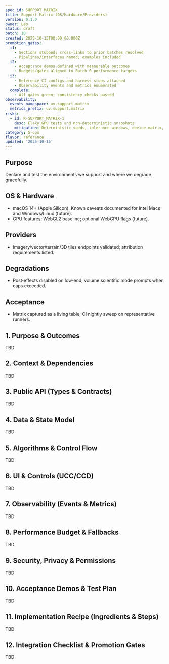 ```yaml
---
spec_id: SUPPORT_MATRIX
title: Support Matrix (OS/Hardware/Providers)
version: 0.1.0
owner: Leo
status: draft
batch: 10
created: 2025-10-15T00:00:00.000Z
promotion_gates:
  i1:
    - Sections stubbed; cross-links to prior batches resolved
    - Pipelines/interfaces named; examples included
  i2:
    - Acceptance demos defined with measurable outcomes
    - Budgets/gates aligned to Batch 0 performance targets
  i3:
    - Reference CI configs and harness stubs attached
    - Observability events and metrics enumerated
  complete:
    - All gates green; consistency checks passed
observability:
  events_namespace: uv.support.matrix
  metrics_prefix: uv.support.matrix
risks:
  - id: R-SUPPORT_MATRIX-1
    desc: Flaky GPU tests and non-deterministic snapshots
    mitigation: Deterministic seeds, tolerance windows, device matrix, retries
category: 5-ops
flavor: reference
updated: '2025-10-15'
---
```


## Purpose
Declare and test the environments we support and where we degrade gracefully.

## OS & Hardware
- macOS 14+ (Apple Silicon). Known caveats documented for Intel Macs and Windows/Linux (future).
- GPU features: WebGL2 baseline; optional WebGPU flags (future).

## Providers
- Imagery/vector/terrain/3D tiles endpoints validated; attribution requirements listed.

## Degradations
- Post‑effects disabled on low‑end; volume scientific mode prompts when caps exceeded.

## Acceptance
- Matrix captured as a living table; CI nightly sweep on representative runners.

## 1. Purpose & Outcomes
TBD


## 2. Context & Dependencies
TBD


## 3. Public API (Types & Contracts)
TBD


## 4. Data & State Model
TBD


## 5. Algorithms & Control Flow
TBD


## 6. UI & Controls (UCC/CCD)
TBD


## 7. Observability (Events & Metrics)
TBD


## 8. Performance Budget & Fallbacks
TBD


## 9. Security, Privacy & Permissions
TBD


## 10. Acceptance Demos & Test Plan
TBD


## 11. Implementation Recipe (Ingredients & Steps)
TBD


## 12. Integration Checklist & Promotion Gates
TBD
